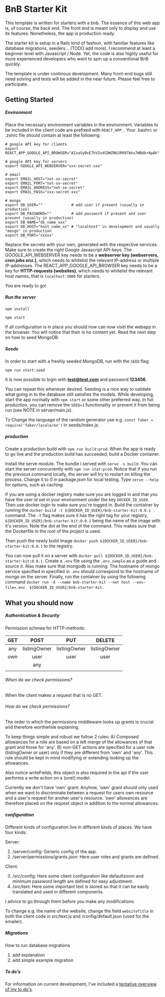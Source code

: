 # BnB Starter Kit

This template is written for starters with a bnb. The essence of this web app is, of course, the back end. The front end is meant only to display and use its features. Nonetheless, the app is production ready.

The starter kit is setup in a Rails kind of fashion, with familiar features like database migrations, seeders... (TODO add more). I recommend at least a beginner level with Javascript / Node. Yet, the code is also highly useful for more experienced developers who want to spin up a conventional BnB quickly.

The template is under continous development. Many front-end bugs still need solving and tests will be added in the near future. Please feel free to participate.

## Getting Started

##### Environment

Place the necessary environment variables in the environment. Variables to be included in the client code are prefixed with `REACT_APP_`. Your .bashrc or .zshrc file should contain at least the following:

```
# google API key for clients
export REACT_APP_GOOGLE_API_BROWSER="AIzaSyBxE7hVIvXCDWZNUJRR97bkx7WBdbrApAk"

# google API key for servers
export GOOGLE_API_WEBSERVER="xxx-secret-xxx"

# email
export EMAIL_HOST="not-so-secret"
export EMAIL_PORT="not-so-secret"
export EMAIL_ADDRESS="not-so-secret"
export EMAIL_PASS="xxx-secret-xxx"

# mongo
export DB_USER=""             # add user if present (usually in production)
export DB_PASSWORD=""         # add password if present and user present (usually in production)
export DB_NAME="db_name_xxx"
export DB_HOST="host_name_xx" # "localhost" in development and usually "mongo" in production
export DB_PORT="xxxxx"

```

Replace the secrets with your own, generated with the respective services. Make sure to create the right Google Javascript API-keys. The GOOGLE_API_WEBSERVER key needs to be a **webserver key (webservers, cron jobs enz.)**, which needs to whitelist the relevant IP-address or multiple IP-addresses. The REACT_APP_GOOGLE_API_BROWSER key needs to be a key for **HTTP-requests (websites)**, which needs to whitelist the relevant host names, that is `localhost:3000` for starters.

You are ready to go!

##### Run the server

`npm install`

`npm start`

If all configuration is in place you should now can now visiti the webapp in the browser. You will notice that their is no content yet. Read the next step on how to seed MongoDB.

##### Seeds

In order to start with a freshly seeded MongoDB, run with the `SEED` flag:

`npm run start:seed`

It is now possible to login with **test@test.com** and password **123456**.

You can repeat this whenever desired. Seeding is a nice way to validate what going in to the database still satisfies the models. While developing, start the app normally with `npm start` or some other preferred way. In full production, you can remove the `SEED=1` functionality or prevent it from being run (see NOTE in server/main.js).

To Change the language of the random generator use e.g. `const faker = require('faker/locale/en')` in seeds/index.js:

##### production

Create a production build with `npm run build:prod`. When the app is ready to go live and the production build has succeeded, build a Docker container.

Install the serve module. The bundle i served with `serve -s build`. You can start the server concurrently with `npm run stat:prod`. Notice that if you run the previous command locally, the server will try to restart on killing the process. Change it to 0 in package.json for local testing. Type `serve --help` for options, such as caching 

If you are using a docker registry make sure you are logged in and that you have the user id set in your environment under the key `DOCKER_ID_USER`. Then use docker login to make sure you're logged in. Build the container by running the `docker build -t ${DOCKER_ID_USER}/bnb-starter-kit:0.0.1 .` command. The `-t` flag makes sure it has the right tag for your registry, `${DOCKER_ID_USER}/bnb-starter-kit:0.0.1` being the name of the image with it's version. Note the dot at the end of the command. This makes sure that the Dockerfile in the root of the project is used.

Then push the newly build image `docker push ${DOCKER_ID_USER}/bnb-starter-kit:0.0.1` to the registry.

You can now pull it on a server with `docker pull ${DOCKER_ID_USER}/bnb-starter-kit:0.0.1`. Create a `.env` file using the `.env.sample` as a guide and source it. Also make sure that mongodb is running. The hostname of mongo service specified in specified in `.env` should correspond to the hostname of mongo on the server. Finally, run the container by using the following command `docker run -d --name bnb-starter-kit --net host --env-file=.env  ${DOCKER_ID_USER}/bnb-starter-kit`.

## What you should now

##### Authentication & Security

Permission schmea for HTTP-methods:

|   GET   | POST         | PUT          | DELETE       |
|:-------:|:------------:|:------------:|:------------:|
|   any   | listingOwner | listingOwner | listingOwner |
|   own   | user         | user         | user         |
|         | any          |              |              |
|         |              |              |              |

###### When do we check permissions?
When the client makes a request that is no GET.

###### How do we check permissions?
The order in which the permissions middleware looks up grants is crucial and therefore worthwhile explaining.

To keep things simple and robust we follow 2 rules:
A) Composed allowances for a role are based on a left merge of the allowances of that grant and those for 'any'.
B) non-GET actions are specified for a user role (listingOwner or user) only if they are different from 'own' and 'any'. This rule should be kept in mind modifying or extending looking up the allowances.

Also notice writeFields, this object is also required in the api if the user performs a write action on a (one!) model.

Currently we don't have 'own' grant:
Anyhow, 'own' grant should only used when we want to discriminate between a request for users own resource and a user's request for anoher user's resource. 'own' allowances are therefore placed on the request object in addition to the normal allowances.


##### configuration

Different kinds of configuration live in different kinds of places. We have four kinds:

Server:

1) /server/config: Generic config of the app.
2) /server/permissions/grants.json: Here user roles and grants are defined.

Client:

3) /src/config: Here some client configuration like defaultzoom and minimum password length are defined for easy adjustment.
4) /src/text: Here some important text is stored so that it can be easily translated and used in different components.

I advice to go through them before you make any modifications.

To change e.g. the name of the website, change the field `websiteTitle` in both the client code in src/text.js and /config/default.json (used for the emailer).

##### Migrations

How to run database migrations
1) add explanation
2) add simple example migration

##### To do's

For information on current development, I've included a [tentative overview of my to do's](https://github.com/MidnightP/bnb-starter-kit/blob/master/TODO.md).
